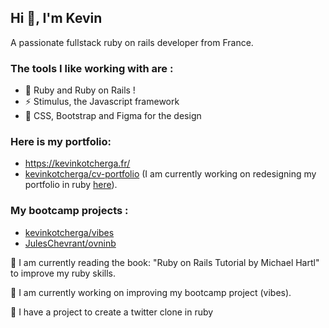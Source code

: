 ## Hi 👋, I'm Kevin

A passionate fullstack ruby on rails developer from France.

### The tools I like working with are :

- :gem: Ruby and Ruby on Rails !
- ⚡ Stimulus, the Javascript framework
- :art: CSS, Bootstrap and Figma for the design

### Here is my portfolio:
- https://kevinkotcherga.fr/
- [kevinkotcherga/cv-portfolio](https://github.com/kevinkotcherga/cv-portfolio)
(I am currently working on redesigning my portfolio in ruby [here](https://github.com/kevinkotcherga/portfolio)).

### My bootcamp projects :

- [kevinkotcherga/vibes](https://github.com/kevinkotcherga/vibes)
- [JulesChevrant/ovninb](https://github.com/JulesChevrant/OVNINB)

🌱 I am currently reading the book: "Ruby on Rails Tutorial by Michael Hartl" to improve my ruby skills.

🔨 I am currently working on improving my bootcamp project (vibes).

🔭 I have a project to create a twitter clone in ruby

<!--
**kevinkotcherga/kevinkotcherga** is a ✨ _special_ ✨ repository because its `README.md` (this file) appears on your GitHub profile.

Here are some ideas to get you started:

- 🔭 I’m currently working on ...
- 🌱 I’m currently learning ...
- 👯 I’m looking to collaborate on ...
- 🤔 I’m looking for help with ...
- 💬 Ask me about ...
- 📫 How to reach me: ...
- 😄 Pronouns: ...
- ⚡ Fun fact: ...
-->
